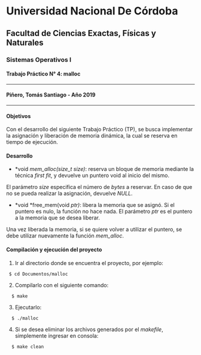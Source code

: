 # Universidad Nacional De Córdoba
## Facultad de Ciencias Exactas, Físicas y Naturales
### Sistemas Operativos I
#### Trabajo Práctico N° 4: malloc
------
#### Piñero, Tomás Santiago - Año 2019
------

#### Objetivos
Con el desarrollo del siguiente Trabajo Práctico (TP), se busca implementar la asignación y liberación de memoria dinámica, la cual se reserva en tiempo de ejecución.

#### Desarrollo

- *void *mem_alloc(size_t size)*: reserva un bloque de memoria mediante la técnica *first fit*, y devuelve un puntero void al inicio del mismo.

 El parámetro *size* especifica el número de *bytes* a reservar. En caso de que no se pueda realizar la asignación, devuelve *NULL*.

- *void *free_mem(void *ptr)*: libera la memoria que se asignó. Si el puntero es nulo, la función no hace nada. El parámetro *ptr* es el puntero a la memoria que se desea liberar.

 Una vez liberada la memoria, si se quiere volver a utilizar el puntero, se debe utilizar nuevamente la función *mem_alloc*.

#### Compilación y ejecución del proyecto

1. Ir al directorio donde se encuentra el proyecto, por ejemplo:

```shell
 $ cd Documentos/malloc
```

2. Compilarlo con el siguiente comando:

```shell
  $ make
```

3. Ejecutarlo:

```shell
  $ ./malloc
```

4. Si se desea eliminar los archivos generados por el *makefile*, simplemente ingresar en consola:

```shell
  $ make clean
```
